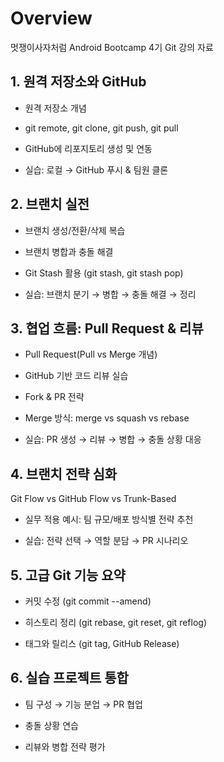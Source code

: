 # Overview

멋쟁이사자처럼 Android Bootcamp 4기 Git 강의 자료

## 1. 원격 저장소와 GitHub

 - 원격 저장소 개념

 - git remote, git clone, git push, git pull

 - GitHub에 리포지토리 생성 및 연동

 - 실습: 로컬 → GitHub 푸시 & 팀원 클론

## 2. 브랜치 실전
 - 브랜치 생성/전환/삭제 복습

 - 브랜치 병합과 충돌 해결

 - Git Stash 활용 (git stash, git stash pop)

 - 실습: 브랜치 분기 → 병합 → 충돌 해결 → 정리

## 3. 협업 흐름: Pull Request & 리뷰
 - Pull Request(Pull vs Merge 개념)

 - GitHub 기반 코드 리뷰 실습

 - Fork & PR 전략

 - Merge 방식: merge vs squash vs rebase

 - 실습: PR 생성 → 리뷰 → 병합 → 충돌 상황 대응

## 4. 브랜치 전략 심화
Git Flow vs GitHub Flow vs Trunk-Based

 - 실무 적용 예시: 팀 규모/배포 방식별 전략 추천

 - 실습: 전략 선택 → 역할 분담 → PR 시나리오

## 5. 고급 Git 기능 요약
 - 커밋 수정 (git commit --amend)

 - 히스토리 정리 (git rebase, git reset, git reflog)

 - 태그와 릴리스 (git tag, GitHub Release)

## 6. 실습 프로젝트 통합
 - 팀 구성 → 기능 분업 → PR 협업

 - 충돌 상황 연습

 - 리뷰와 병합 전략 평가
